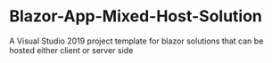 # Blazor-App-Mixed-Host-Solution
A Visual Studio 2019 project template for blazor solutions that can be hosted either client or server side
